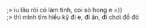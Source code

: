 ;> iu lâu ròi có làm tình, coi sò hong e =))<br>
;> thì mình tìm hiểu kỹ đi e, đi ăn, đi chơi đồ đó
